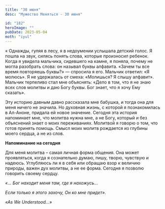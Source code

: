 ```yaml
---
title: "30 июня"
desc: "Мужество Меняться - 30 июня"

id: "182"
heroImage: ""
pubDate: 2023-05-04
moth: "iyul"
---
```


« Однажды, гуляя в лесу, я в недоумении услышала детский голос. Я пошла на
звук, силясь понять слова, которые произносил ребенок. Когда я увидела
мальчика, сидевшего на камне, я поняла, почему не могла разобрать слова: он
называл буквы алфавита. «Зачем ты все время повторяешь буквы?» — спросила я
его. Мальчик ответил: «Я молюсь». Я не удержалась от смеха: «Молишься? Я слышу
алфавит». Мальчик терпеливо стал мне объяснять: «Дело в том, что я не знаю
всех слов молитвы и даю Богу буквы. Бог знает, что я хочу Ему сказать».

Эту историю давным давно рассказала мне бабушка, и тогда она для меня ничего
не значила. Но духовная жизнь, с которой я познакомилась в Ал-Аноне, придала
ей новое значение. Сегодня эта история напоминает мне, что молитва нужна мне,
а не Богу, который и без объяснений знает о моих переживаниях. Молитвой я
говорю о том, что готов принять помощь. Смысл моих молитв рождается из глубины
моего сердца, а не из слов.

**Напоминание на сегодня**

Для меня молитва – самая личная форма общения. Она может проявляться, когда я
сознательно думаю, пишу, творю, чувствую и надеюсь. Углубляюсь ли я в себя или
обращаю взор к величию природы, важен дух молитвы, а не ее форма. Сегодня я
позволю говорить своему сердцу.

_«… Бог находит меня там, где я нахожусь…_

_Если только я этого захочу, Он ко мне придет»._

_«As We Understood…»_
